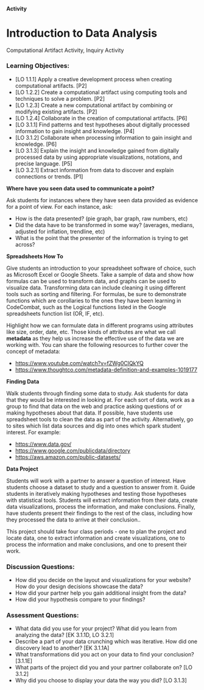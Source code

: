 #### Activity
# Introduction to Data Analysis
Computational Artifact Activity, Inquiry Activity
 
### Learning Objectives:

- [LO 1.1.1] Apply a creative development process when creating computational artifacts. [P2]
- [LO 1.2.2] Create a computational artifact using computing tools and techniques to solve a problem. [P2]
- [LO 1.2.3] Create a new computational artifact by combining or modifying existing artifacts. [P2]
- [LO 1.2.4] Collaborate in the creation of computational artifacts. [P6]
- [LO 3.1.1] Find patterns and test hypotheses about digitally processed information to gain insight and knowledge. [P4]
- [LO 3.1.2] Collaborate when processing information to gain insight and knowledge. [P6]
- [LO 3.1.3] Explain the insight and knowledge gained from digitally processed data by using appropriate visualizations, notations, and precise language. [P5]
- [LO 3.2.1] Extract information from data to discover and explain connections or trends. [P1]

**Where have you seen data used to communicate a point?**

Ask students for instances where they have seen data provided as evidence for a point of view. For each instance, ask:

* How is the data presented? (pie graph, bar graph, raw numbers, etc)
* Did the data have to be transformed in some way? (averages, medians, adjusted for inflation, trendline, etc)
* What is the point that the presenter of the information is trying to get across?

**Spreadsheets How To**

Give students an introduction to your spreadsheet software of choice, such as Microsoft Excel or Google Sheets. Take a sample of data and show how formulas can be used to transform data, and graphs can be used to visualize data. Transforming data can include cleaning it using different tools such as sorting and filtering. 
For formulas, be sure to demonstrate functions which are corollaries to the ones they have been learning in CodeCombat, such as the Logical functions listed in the Google spreadsheets function list (OR, IF, etc).


Highlight how we can formulate data in different programs using attributes like size, order, date, etc. Those kinds of attributes are what we call **metadata** as they help us increase the effective use of the data we are working with. You can share the following resources to further cover the concept of metadata:
- https://www.youtube.com/watch?v=fZWg0ClQkYQ
- https://www.thoughtco.com/metadata-definition-and-examples-1019177 

**Finding Data**

Walk students through finding some data to study. Ask students for data that they would be interested in looking at. For each sort of data, work as a group to find that data on the web and practice asking questions of or making hypotheses about that data. If possible, have students use spreadsheet tools to clean the data as part of the activity. Alternatively, go to sites which list data sources and dig into ones which spark student interest. For example:

* https://www.data.gov/
* https://www.google.com/publicdata/directory
* https://aws.amazon.com/public-datasets/

**Data Project**

Students will work with a partner to answer a question of interest. Have students choose a dataset to study and a question to answer from it. Guide students in iteratively making hypotheses and testing those hypotheses with statistical tools. Students will extract information from their data, create data visualizations, process the information, and make conclusions. Finally, have students present their findings to the rest of the class, including how they processed the data to arrive at their conclusion..

This project should take four class periods - one to plan the project and locate data, one to extract information and create visualizations, one to process the information and make conclusions, and one to present their work.
 
### Discussion Questions:
- How did you decide on the layout and visualizations for your website? How do your design decisions showcase the data?
- How did your partner help you gain additional insight from the data?
- How did your hypothesis compare to your findings?

### Assessment Questions:
- What data did you use for your project? What did you learn from analyzing the data? [EK 3.1.1D, LO 3.2.1]
- Describe a part of your data crunching which was iterative. How did one discovery lead to another? [EK 3.1.1A]
- What transformations did you act on your data to find your conclusion? [3.1.1E]
- What parts of the project did you and your partner collaborate on? [LO 3.1.2]
- Why did you choose to display your data the way you did? [LO 3.1.3]

